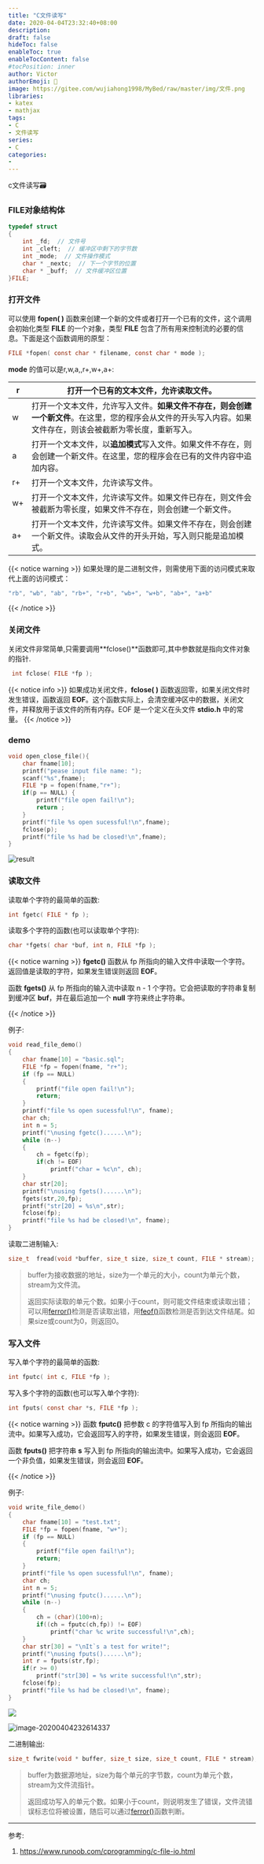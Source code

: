 ```yaml
---
title: "C文件读写"
date: 2020-04-04T23:32:40+08:00
description:
draft: false
hideToc: false
enableToc: true
enableTocContent: false
#tocPosition: inner
author: Victor
authorEmoji: 👻
image: https://gitee.com/wujiahong1998/MyBed/raw/master/img/文件.png
libraries:
- katex
- mathjax
tags:
- C
- 文件读写
series:
- C
categories:
-
---
```




c文件读写:card_file_box:

<!--more-->

### FILE对象结构体

```c
typedef struct
{
    int _fd;  // 文件号
    int _cleft;  // 缓冲区中剩下的字节数
    int _mode;  // 文件操作模式
    char * _nextc;  // 下一个字节的位置
    char * _buff;  // 文件缓冲区位置
}FILE;
```

### 打开文件

可以使用 **fopen( )** 函数来创建一个新的文件或者打开一个已有的文件，这个调用会初始化类型 **FILE** 的一个对象，类型 **FILE** 包含了所有用来控制流的必要的信息。下面是这个函数调用的原型：

```C
FILE *fopen( const char * filename, const char * mode );
```

 **mode** 的值可以是r,w,a,,r+,w+,a+:

| r    | 打开一个已有的文本文件，允许读取文件。                       |
| ---- | ------------------------------------------------------------ |
| w    | 打开一个文本文件，允许写入文件。**如果文件不存在，则会创建一个新文件**。在这里，您的程序会从文件的开头写入内容。如果文件存在，则该会被截断为零长度，重新写入。 |
| a    | 打开一个文本文件，以**追加模式**写入文件。如果文件不存在，则会创建一个新文件。在这里，您的程序会在已有的文件内容中追加内容。 |
| r+   | 打开一个文本文件，允许读写文件。                             |
| w+   | 打开一个文本文件，允许读写文件。如果文件已存在，则文件会被截断为零长度，如果文件不存在，则会创建一个新文件。 |
| a+   | 打开一个文本文件，允许读写文件。如果文件不存在，则会创建一个新文件。读取会从文件的开头开始，写入则只能是追加模式。 |

{{< notice warning >}}
如果处理的是二进制文件，则需使用下面的访问模式来取代上面的访问模式：

```c
"rb", "wb", "ab", "rb+", "r+b", "wb+", "w+b", "ab+", "a+b"
```

{{< /notice >}}

### 关闭文件

关闭文件非常简单,只需要调用**fclose()**函数即可,其中参数就是指向文件对象的指针.

```c
 int fclose( FILE *fp );
```

{{< notice info >}}
如果成功关闭文件，**fclose( )** 函数返回零，如果关闭文件时发生错误，函数返回 **EOF**。这个函数实际上，会清空缓冲区中的数据，关闭文件，并释放用于该文件的所有内存。EOF 是一个定义在头文件 **stdio.h** 中的常量。
{{< /notice >}}

### demo

```c
void open_close_file(){
    char fname[10];
    printf("pease input file name: ");
    scanf("%s",fname);
    FILE *p = fopen(fname,"r+");
    if(p == NULL) {
        printf("file open fail!\n");
        return ;
    }
    printf("file %s open sucessful!\n",fname);
    fclose(p);
    printf("file %s had be closed!\n",fname);
}
```

![result](https://gitee.com/wujiahong1998/MyBed/raw/master/img/image-20200404225921263.png)

### 读取文件

读取单个字符的最简单的函数:

```c
int fgetc( FILE * fp );
```

读取多个字符的函数(也可以读取单个字符):

```c
char *fgets( char *buf, int n, FILE *fp );
```

{{< notice warning >}}
**fgetc()** 函数从 fp 所指向的输入文件中读取一个字符。返回值是读取的字符，如果发生错误则返回 **EOF**。

函数 **fgets()** 从 fp 所指向的输入流中读取 n - 1 个字符。它会把读取的字符串复制到缓冲区 **buf**，并在最后追加一个 **null** 字符来终止字符串。

{{< /notice >}}

例子:

```c
void read_file_demo()
{
    char fname[10] = "basic.sql";
    FILE *fp = fopen(fname, "r+");
    if (fp == NULL)
    {
        printf("file open fail!\n");
        return;
    }
    printf("file %s open sucessful!\n", fname);
    char ch;
    int n = 5;
    printf("\nusing fgetc()......\n");
    while (n--)
    {
        ch = fgetc(fp);
        if(ch != EOF)
            printf("char = %c\n", ch);
    }
    char str[20];
    printf("\nusing fgets()......\n");
    fgets(str,20,fp);
    printf("str[20] = %s\n",str);
    fclose(fp);
    printf("file %s had be closed!\n", fname);
}
```

读取二进制输入:

```c
size_t  fread(void *buffer, size_t size, size_t count, FILE * stream);
```

> buffer为接收数据的地址，size为一个单元的大小，count为单元个数，stream为文件流。
>
> 返回实际读取的单元个数。如果小于count，则可能文件结束或读取出错；可以用[ferror()](http://c.biancheng.net/cpp/html/2507.html)检测是否读取出错，用[feof()](http://c.biancheng.net/cpp/html/2514.html)函数检测是否到达文件结尾。如果size或count为0，则返回0。

### 写入文件

写入单个字符的最简单的函数:

```c
int fputc( int c, FILE *fp );
```

写入多个字符的函数(也可以写入单个字符):

```c
int fputs( const char *s, FILE *fp );
```

{{< notice warning >}}
函数 **fputc()** 把参数 c 的字符值写入到 fp 所指向的输出流中。如果写入成功，它会返回写入的字符，如果发生错误，则会返回 **EOF**。

函数 **fputs()** 把字符串 **s** 写入到 fp 所指向的输出流中。如果写入成功，它会返回一个非负值，如果发生错误，则会返回 **EOF**。

{{< /notice >}}

例子:

```c
void write_file_demo()
{
    char fname[10] = "test.txt";
    FILE *fp = fopen(fname, "w+");
    if (fp == NULL)
    {
        printf("file open fail!\n");
        return;
    }
    printf("file %s open sucessful!\n", fname);
    char ch;
    int n = 5;
    printf("\nusing fputc()......\n");
    while (n--)
    {
        ch = (char)(100+n);
        if((ch = fputc(ch,fp)) != EOF)
            printf("char %c write successful!\n",ch);
    }
    char str[30] = "\nIt`s a test for write!";
    printf("\nusing fputs()......\n");
    int r = fputs(str,fp);
    if(r >= 0)
        printf("str[30] = %s write successful!\n",str);
    fclose(fp);
    printf("file %s had be closed!\n", fname);
}
```

![](https://gitee.com/wujiahong1998/MyBed/raw/master/img/20200404232550.png)

![image-20200404232614337](https://gitee.com/wujiahong1998/MyBed/raw/master/img/image-20200404232614337.png)

二进制输出:

```c
size_t fwrite(void * buffer, size_t size, size_t count, FILE * stream);
```

> buffer为数据源地址，size为每个单元的字节数，count为单元个数，stream为文件流指针。
>
> 返回成功写入的单元个数。如果小于count，则说明发生了错误，文件流错误标志位将被设置，随后可以通过[ferror()](http://c.biancheng.net/cpp/html/2507.html)函数判断。

---

参考:

1. https://www.runoob.com/cprogramming/c-file-io.html